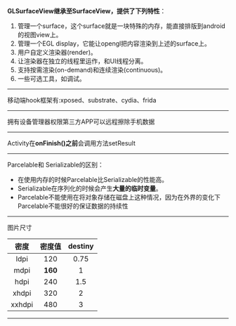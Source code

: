 **GLSurfaceView继承至SurfaceView，提供了下列特性**：
1.  管理一个surface，这个surface就是一块特殊的内存，能直接排版到android的视图view上。
2.  管理一个EGL display，它能让opengl把内容渲染到上述的surface上。
3. 用户自定义渲染器(render)。
4. 让渲染器在独立的线程里运作，和UI线程分离。
5. 支持按需渲染(on-demand)和连续渲染(continuous)。
6. 一些可选工具，如调试。
---
移动端hook框架有:xposed、substrate、cydia、frida

---
拥有设备管理器权限第三方APP可以远程擦除手机数据

---
Activity在**onFinish()之前**会调用方法setResult

---
Parcelable和 Serializable的区别：
* 在使用内存的时候Parcelable比Serializable的性能高。
* Serializable在序列化的时候会产生**大量的临时变量**。
* Parcelable不能使用在将对象存储在磁盘上这种情况，因为在外界的变化下Parcelable不能很好的保证数据的持续性

---
图片尺寸

|  密度   | 密度值 | destiny |
| :----: | :----:| :------:|
|  ldpi  |  120  |   0.75  |
|  mdpi  |**160**|    1    |
|  hdpi  |  240  |    1.5  |
| xhdpi  |  320  |    2    |
| xxhdpi |  480  |    3    |

---